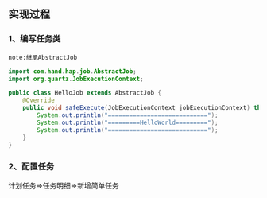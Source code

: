 ## 实现过程

### 1、编写任务类

`note:继承AbstractJob`

```java
import com.hand.hap.job.AbstractJob;
import org.quartz.JobExecutionContext;

public class HelloJob extends AbstractJob {
    @Override
    public void safeExecute(JobExecutionContext jobExecutionContext) throws Exception {
        System.out.println("============================");
        System.out.println("=========HelloWorld=========");
        System.out.println("============================");
    }
}

```
### 2、配置任务

计划任务=>任务明细=>新增简单任务